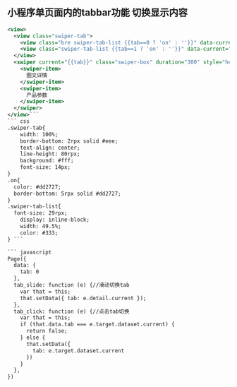 ## 小程序单页面内的tabbar功能 切换显示内容

``` xml
<view>
  <view class="swiper-tab">
    <view class="bre swiper-tab-list {{tab==0 ? 'on' : ''}}" data-current="0" bindtap="tab_click">图文详情</view>
    <view class="swiper-tab-list {{tab==1 ? 'on' : ''}}" data-current="1" bindtap="tab_click">产品参数</view>
  </view>
  <swiper current="{{tab}}" class="swiper-box" duration="300" style="height:{{winHeight - 31}}px" bindchange="tab_slide">
    <swiper-item>
      图文详情
    </swiper-item>
    <swiper-item>
      产品参数
    </swiper-item>
  </swiper>
</view>```
``` css
.swiper-tab{  
    width: 100%;  
    border-bottom: 2rpx solid #eee;  
    text-align: center;  
    line-height: 80rpx;
    background: #fff;
    font-size: 14px;
}  
.on{ 
  color: #dd2727;  
  border-bottom: 5rpx solid #dd2727;
}  
.swiper-tab-list{  
  font-size: 29rpx;  
    display: inline-block;  
    width: 49.5%;  
    color: #333; 
} ```

``` javascript
Page({
  data: {
    tab: 0
  },
  tab_slide: function (e) {//滑动切换tab 
    var that = this;
    that.setData({ tab: e.detail.current });
  },
  tab_click: function (e) {//点击tab切换
    var that = this;
    if (that.data.tab === e.target.dataset.current) {
      return false;
    } else {
      that.setData({
        tab: e.target.dataset.current
      })
    }
  },
})
```